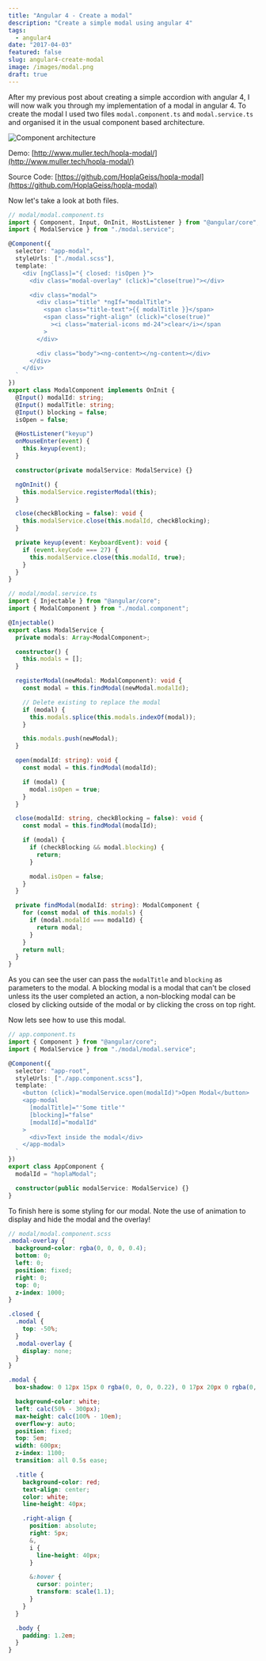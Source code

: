 ```yaml
---
title: "Angular 4 - Create a modal"
description: "Create a simple modal using angular 4"
tags:
  - angular4
date: "2017-04-03"
featured: false
slug: angular4-create-modal
image: /images/modal.png
draft: true
---
```


After my previous post about creating a simple accordion with angular 4, I will now walk you through my implementation of a modal in angular 4.
To create the modal I used two files `modal.component.ts` and `modal.service.ts` and organised it in the usual component based architecture.

![Component architecture](/images/modal-architecture.png)

Demo: [http://www.muller.tech/hopla-modal/](http://www.muller.tech/hopla-modal/)

Source Code: [https://github.com/HoplaGeiss/hopla-modal](https://github.com/HoplaGeiss/hopla-modal)

Now let's take a look at both files.

```typescript
// modal/modal.component.ts
import { Component, Input, OnInit, HostListener } from "@angular/core";
import { ModalService } from "./modal.service";

@Component({
  selector: "app-modal",
  styleUrls: ["./modal.scss"],
  template: `
    <div [ngClass]="{ closed: !isOpen }">
      <div class="modal-overlay" (click)="close(true)"></div>

      <div class="modal">
        <div class="title" *ngIf="modalTitle">
          <span class="title-text">{{ modalTitle }}</span>
          <span class="right-align" (click)="close(true)"
            ><i class="material-icons md-24">clear</i></span
          >
        </div>

        <div class="body"><ng-content></ng-content></div>
      </div>
    </div>
  `
})
export class ModalComponent implements OnInit {
  @Input() modalId: string;
  @Input() modalTitle: string;
  @Input() blocking = false;
  isOpen = false;

  @HostListener("keyup")
  onMouseEnter(event) {
    this.keyup(event);
  }

  constructor(private modalService: ModalService) {}

  ngOnInit() {
    this.modalService.registerModal(this);
  }

  close(checkBlocking = false): void {
    this.modalService.close(this.modalId, checkBlocking);
  }

  private keyup(event: KeyboardEvent): void {
    if (event.keyCode === 27) {
      this.modalService.close(this.modalId, true);
    }
  }
}
```

```typescript
// modal/modal.service.ts
import { Injectable } from "@angular/core";
import { ModalComponent } from "./modal.component";

@Injectable()
export class ModalService {
  private modals: Array<ModalComponent>;

  constructor() {
    this.modals = [];
  }

  registerModal(newModal: ModalComponent): void {
    const modal = this.findModal(newModal.modalId);

    // Delete existing to replace the modal
    if (modal) {
      this.modals.splice(this.modals.indexOf(modal));
    }

    this.modals.push(newModal);
  }

  open(modalId: string): void {
    const modal = this.findModal(modalId);

    if (modal) {
      modal.isOpen = true;
    }
  }

  close(modalId: string, checkBlocking = false): void {
    const modal = this.findModal(modalId);

    if (modal) {
      if (checkBlocking && modal.blocking) {
        return;
      }

      modal.isOpen = false;
    }
  }

  private findModal(modalId: string): ModalComponent {
    for (const modal of this.modals) {
      if (modal.modalId === modalId) {
        return modal;
      }
    }
    return null;
  }
}
```

As you can see the user can pass the `modalTitle` and `blocking` as parameters to the modal. A blocking modal is a modal that can't be closed unless its the user completed an action, a non-blocking modal can be closed by clicking outside of the modal or by clicking the cross on top right.

Now lets see how to use this modal.

```typescript
// app.component.ts
import { Component } from "@angular/core";
import { ModalService } from "./modal/modal.service";

@Component({
  selector: "app-root",
  styleUrls: ["./app.component.scss"],
  template: `
    <button (click)="modalService.open(modalId)">Open Modal</button>
    <app-modal
      [modalTitle]="'Some title'"
      [blocking]="false"
      [modalId]="modalId"
    >
      <div>Text inside the modal</div>
    </app-modal>
  `
})
export class AppComponent {
  modalId = "hoplaModal";

  constructor(public modalService: ModalService) {}
}
```

To finish here is some styling for our modal. Note the use of animation to display and hide the modal and the overlay!

```scss
// modal/modal.component.scss
.modal-overlay {
  background-color: rgba(0, 0, 0, 0.4);
  bottom: 0;
  left: 0;
  position: fixed;
  right: 0;
  top: 0;
  z-index: 1000;
}

.closed {
  .modal {
    top: -50%;
  }
  .modal-overlay {
    display: none;
  }
}

.modal {
  box-shadow: 0 12px 15px 0 rgba(0, 0, 0, 0.22), 0 17px 20px 0 rgba(0, 0, 0, 0.12);

  background-color: white;
  left: calc(50% - 300px);
  max-height: calc(100% - 10em);
  overflow-y: auto;
  position: fixed;
  top: 5em;
  width: 600px;
  z-index: 1100;
  transition: all 0.5s ease;

  .title {
    background-color: red;
    text-align: center;
    color: white;
    line-height: 40px;

    .right-align {
      position: absolute;
      right: 5px;
      &,
      i {
        line-height: 40px;
      }

      &:hover {
        cursor: pointer;
        transform: scale(1.1);
      }
    }
  }

  .body {
    padding: 1.2em;
  }
}
```

